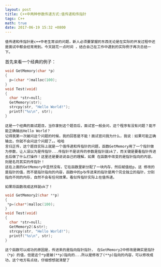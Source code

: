 ```yaml
---
layout: post
title: C++中两种参数传递方式:值传递和传指针
tags: C++
math: true
date: 2017-06-19 15:32 +0800
---
```


	值传递和传指针是c++中老生常谈的问题，新人必须要掌握的东西无论是在实际的开发过程中还是面试中都会经常用到。今天就花一点时间 ，结合自己在工作中遇到的实际例子再次总结一下。
首先来看一个经典的例子：
```c++
void GetMemory(char *p)
{ 
  p=(char *)malloc(100); 
} 
void Test(void)
{ 
  char *str=null; 
  GetMemory(str);
  strcpy(str, "Hello World!");
  printf("%s\n", str);
}
```
	这是一个经典的面试题目，当你拿到这个题目后，面试官一般会问，这个程序有没有问题？能不能正确输出Hello World？
	记得我第一次被问这个问题的时候，我的回答是不能！面试官问我为什么，我说：如果可能正确输出，你就不会问这个问题了。。哈哈
	言归正传，这个题目实际上就是一个值传递和传指针的问题，函数GetMemory用了一个指针做为参数，让人误以为是传指针...传指针不是说传的参数是指针就ok了，而关键是要看指针传进去后做了什么打操作！这里还是要说说自己的理解，如果 在函数中改变的是指针指向的内容，则是名符其实的传指针！
	这在上面的GetMemory中显然没有，它在函数里新分配了一块内存，然后赋值给p，这 修改的是指针的值，而不是指针指向的内容，函数中的p与传进来的指针是两个完全独立的指针，分别指向不同的内存，自然不会有任何效果。看似传指针实际上在值传递。

	如果将函数改成这样就ok了！
```c++
void GetMemory2(char **p) 
{
 *p=(char*)malloc(100); 
}
void Test(void)
{ 
  char *str=null; 
  GetMemory2(＆str);
  strcpy(str, "Hello World!");
  printf("%s\n", str);
}
```
	这个函数可以成功的原因是，传进来的是指向指针指针， 在GetMemory2中修改是确实是指针（*p）的值，但是这个*p是被(**p)指向的...所以是修改了(**p)指向的内容，可以修改成功，这个地方有点绕，仔细想想就清楚了
